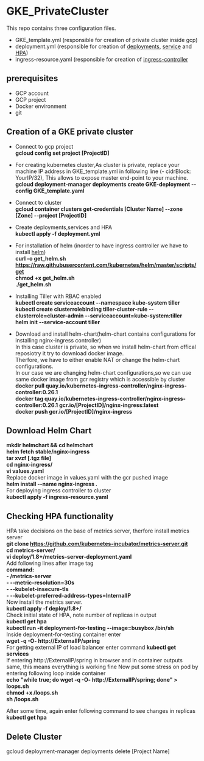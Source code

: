 # GKE_PrivateCluster
This repo contains three configuration files.
* GKE_template.yml (responsible for creation of private cluster inside gcp)
* deployment.yml (responsible for creation of [deployments](https://kubernetes.io/docs/concepts/workloads/controllers/deployment/),
[service](https://kubernetes.io/docs/concepts/services-networking/service/) and  [HPA](https://kubernetes.io/docs/tasks/run-application/horizontal-pod-autoscale-walkthrough/))
* ingress-resource.yaml (responsible for creation of [ingress-controller](https://kubernetes.io/docs/concepts/services-networking/ingress-controllers/])
## prerequisites
* GCP account
* GCP project
* Docker environment
* git
## Creation of a GKE private cluster 
* Connect to gcp project <br/>
   **gcloud config set project [ProjectID]**
* For creating kubernetes cluster,As cluster is private, replace your machine IP address in GKE_template.yml in following line (- cidrBlock: YourIP/32), This allows to expose master end-point to your machine. <br/>
   **gcloud deployment-manager deployments create GKE-deployment --config GKE_template.yaml**
* Connect to cluster <br/>
   **gcloud container clusters get-credentials [Cluster Name] --zone [Zone] --project [ProjectID]**
* Create deployments,services and HPA <br/>
   **kubectl apply -f deployment.yml**
* For installation of helm (inorder to have ingress controller we have to install [helm](https://hackernoon.com/what-is-helm-and-why-you-should-love-it-74bf3d0aafc)) <br/>
   **curl -o get_helm.sh https://raw.githubusercontent.com/kubernetes/helm/master/scripts/get <br/>
   chmod +x get_helm.sh <br/>
   ./get_helm.sh**
* Installing Tiller with RBAC enabled <br/>
   **kubectl create serviceaccount --namespace kube-system tiller <br/>
   kubectl create clusterrolebinding tiller-cluster-rule --clusterrole=cluster-admin --serviceaccount=kube-system:tiller <br/>
   helm init --service-account tiller**

* Download and install helm-chart(helm-chart contains configurations for installing nginx-ingress controller) <br/>
In this case cluster is private, so when we install helm-chart from offical reposiotry it try to download docker image. <br/>
 Therfore, we have to either enable NAT or change the helm-chart configurations.<br/>
In our case we are changing helm-chart configurations,so we can use same docker image from gcr registry which is accessible by cluster<br/>
   **docker pull quay.io/kubernetes-ingress-controller/nginx-ingress-controller:0.26.1 <br/>
   docker tag quay.io/kubernetes-ingress-controller/nginx-ingress-controller:0.26.1 gcr.io/[ProjectID]/nginx-ingress:latest <br/>
   docker push gcr.io/[ProjectID]/nginx-ingress**

## Download Helm Chart
   **mkdir helmchart && cd helmchart <br/>
   helm fetch stable/nginx-ingress <br/>
   tar xvzf [.tgz file] <br/>
   cd nginx-ingress/ <br/>
   vi values.yaml <br/>**
Replace docker image in values.yaml with the gcr pushed image <br/>
   **helm install --name nginx-ingress .** <br/>
For deploying ingress controller to cluster <br/>
   **kubectl apply -f ingress-resource.yaml** <br/>


## Checking HPA functionality
HPA take decisions on the base of metrics server, therfore install metrics server <br/>
**git clone https://github.com/kubernetes-incubator/metrics-server.git <br/>
 cd metrics-server/ <br/>
 vi deploy/1.8+/metrics-server-deployment.yaml** <br/>
Add following lines after image tag <br/>
**command: <br/>
    - /metrics-server <br/>
    - --metric-resolution=30s <br/>
    - --kubelet-insecure-tls <br/>
    - --kubelet-preferred-address-types=InternalIP** <br/>
Now install the metrics server. <br/>
 **kubectl apply -f deploy/1.8+/** <br/>
Check initial state of HPA, note number of replicas in output <br/>
 **kubectl get hpa** <br/>
 **kubectl run -it deployment-for-testing --image=busybox /bin/sh** <br/>
Inside deployment-for-testing container enter <br/>
 **wget -q -O- http://ExternalIP/spring**  <br/>
For getting external IP of load balancer enter command **kubectl get services** <br/>
If entering http://ExternalIP/spring in browser and in container outputs same, this means everything is working fine
Now put some stress on pod by entering following loop inside container <br/>
**echo "while true; do wget -q -O- http://ExternalIP/spring; done" > loops.sh <br/>
chmod +x /loops.sh <br/>
sh /loops.sh** <br/>

After some time, again enter following command to see changes in replicas <br/>
 **kubectl get hpa**

## Delete Cluster
gcloud deployment-manager deployments delete [Project Name]
